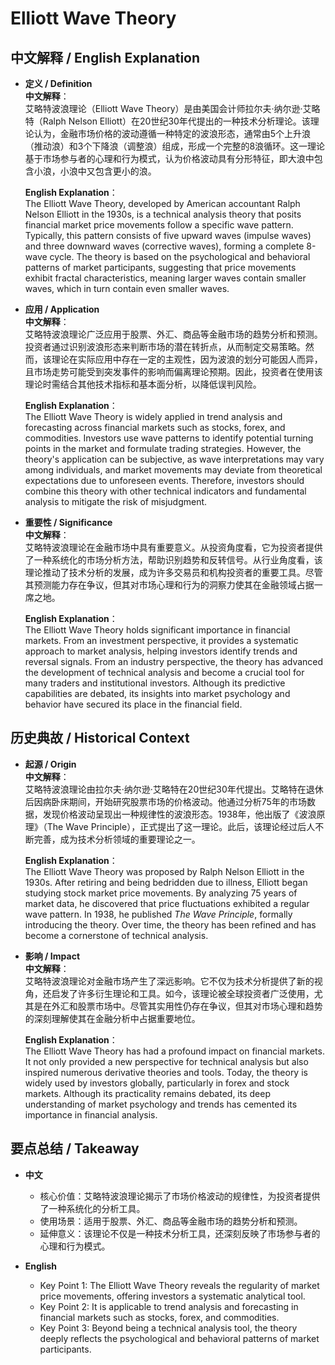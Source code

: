 # Elliott Wave Theory

## 中文解释 / English Explanation

* **定义 / Definition**  
  **中文解释**：  
  艾略特波浪理论（Elliott Wave Theory）是由美国会计师拉尔夫·纳尔逊·艾略特（Ralph Nelson Elliott）在20世纪30年代提出的一种技术分析理论。该理论认为，金融市场价格的波动遵循一种特定的波浪形态，通常由5个上升浪（推动浪）和3个下降浪（调整浪）组成，形成一个完整的8浪循环。这一理论基于市场参与者的心理和行为模式，认为价格波动具有分形特征，即大浪中包含小浪，小浪中又包含更小的浪。  

  **English Explanation**：  
  The Elliott Wave Theory, developed by American accountant Ralph Nelson Elliott in the 1930s, is a technical analysis theory that posits financial market price movements follow a specific wave pattern. Typically, this pattern consists of five upward waves (impulse waves) and three downward waves (corrective waves), forming a complete 8-wave cycle. The theory is based on the psychological and behavioral patterns of market participants, suggesting that price movements exhibit fractal characteristics, meaning larger waves contain smaller waves, which in turn contain even smaller waves.  

* **应用 / Application**  
  **中文解释**：  
  艾略特波浪理论广泛应用于股票、外汇、商品等金融市场的趋势分析和预测。投资者通过识别波浪形态来判断市场的潜在转折点，从而制定交易策略。然而，该理论在实际应用中存在一定的主观性，因为波浪的划分可能因人而异，且市场走势可能受到突发事件的影响而偏离理论预期。因此，投资者在使用该理论时需结合其他技术指标和基本面分析，以降低误判风险。  

  **English Explanation**：  
  The Elliott Wave Theory is widely applied in trend analysis and forecasting across financial markets such as stocks, forex, and commodities. Investors use wave patterns to identify potential turning points in the market and formulate trading strategies. However, the theory's application can be subjective, as wave interpretations may vary among individuals, and market movements may deviate from theoretical expectations due to unforeseen events. Therefore, investors should combine this theory with other technical indicators and fundamental analysis to mitigate the risk of misjudgment.  

* **重要性 / Significance**  
  **中文解释**：  
  艾略特波浪理论在金融市场中具有重要意义。从投资角度看，它为投资者提供了一种系统化的市场分析方法，帮助识别趋势和反转信号。从行业角度看，该理论推动了技术分析的发展，成为许多交易员和机构投资者的重要工具。尽管其预测能力存在争议，但其对市场心理和行为的洞察力使其在金融领域占据一席之地。  

  **English Explanation**：  
  The Elliott Wave Theory holds significant importance in financial markets. From an investment perspective, it provides a systematic approach to market analysis, helping investors identify trends and reversal signals. From an industry perspective, the theory has advanced the development of technical analysis and become a crucial tool for many traders and institutional investors. Although its predictive capabilities are debated, its insights into market psychology and behavior have secured its place in the financial field.  

## 历史典故 / Historical Context

* **起源 / Origin**  
  **中文解释**：  
  艾略特波浪理论由拉尔夫·纳尔逊·艾略特在20世纪30年代提出。艾略特在退休后因病卧床期间，开始研究股票市场的价格波动。他通过分析75年的市场数据，发现价格波动呈现出一种规律性的波浪形态。1938年，他出版了《波浪原理》（The Wave Principle），正式提出了这一理论。此后，该理论经过后人不断完善，成为技术分析领域的重要理论之一。  

  **English Explanation**：  
  The Elliott Wave Theory was proposed by Ralph Nelson Elliott in the 1930s. After retiring and being bedridden due to illness, Elliott began studying stock market price movements. By analyzing 75 years of market data, he discovered that price fluctuations exhibited a regular wave pattern. In 1938, he published *The Wave Principle*, formally introducing the theory. Over time, the theory has been refined and has become a cornerstone of technical analysis.  

* **影响 / Impact**  
  **中文解释**：  
  艾略特波浪理论对金融市场产生了深远影响。它不仅为技术分析提供了新的视角，还启发了许多衍生理论和工具。如今，该理论被全球投资者广泛使用，尤其是在外汇和股票市场中。尽管其实用性仍存在争议，但其对市场心理和趋势的深刻理解使其在金融分析中占据重要地位。  

  **English Explanation**：  
  The Elliott Wave Theory has had a profound impact on financial markets. It not only provided a new perspective for technical analysis but also inspired numerous derivative theories and tools. Today, the theory is widely used by investors globally, particularly in forex and stock markets. Although its practicality remains debated, its deep understanding of market psychology and trends has cemented its importance in financial analysis.  

## 要点总结 / Takeaway

* **中文**  
  - 核心价值：艾略特波浪理论揭示了市场价格波动的规律性，为投资者提供了一种系统化的分析工具。  
  - 使用场景：适用于股票、外汇、商品等金融市场的趋势分析和预测。  
  - 延伸意义：该理论不仅是一种技术分析工具，还深刻反映了市场参与者的心理和行为模式。  

* **English**  
  - Key Point 1: The Elliott Wave Theory reveals the regularity of market price movements, offering investors a systematic analytical tool.  
  - Key Point 2: It is applicable to trend analysis and forecasting in financial markets such as stocks, forex, and commodities.  
  - Key Point 3: Beyond being a technical analysis tool, the theory deeply reflects the psychological and behavioral patterns of market participants.